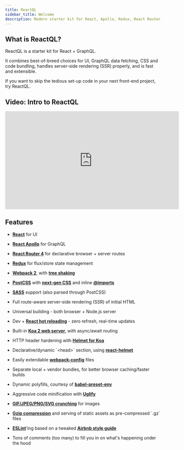 ```yaml
---
title: ReactQL
sidebar_title: Welcome
description: Modern starter kit for React, Apollo, Redux, React Router 4, Webpack 2
---
```


<h2 id="what">What is ReactQL?</h2>

ReactQL is a starter kit for React + GraphQL.

It combines best-of-breed choices for UI, GraphQL data fetching, CSS and code bundling, handles server-side rendering (SSR) properly, and is fast and extensible.

If you want to skip the tedious set-up code in your next front-end project, try ReactQL.

<h2 id="video">Video: Intro to ReactQL</h2>

<iframe width="560" height="315" src="https://www.youtube.com/embed/hFm4PBQghgA" frameborder="0" allowfullscreen></iframe>

<h2 id="stack">Features</h2>

* [**React**](https://facebook.github.io/react/) for UI

* [**React Apollo**](http://dev.apollodata.com/react/) for GraphQL

* [**React Router 4**](https://github.com/ReactTraining/react-router/tree/v4) for declarative browser + server routes

* [**Redux**](http://redux.js.org/) for flux/store state management

* [**Webpack 2**](https://webpack.js.org/), with [**tree shaking**](https://webpack.js.org/guides/tree-shaking/)

* [**PostCSS**](http://postcss.org/) with [**next-gen CSS**](http://cssnext.io/) and inline [**@imports**](https://github.com/postcss/postcss-import)

* [**SASS**](http://sass-lang.com) support \(also parsed through PostCSS\)

* Full route-aware server-side rendering \(SSR\) of initial HTML

* Universal building - both browser + Node.js server

* Dev + [**React hot reloading**](http://gaearon.github.io/react-hot-loader) - zero refresh, real-time updates

* Built-in [**Koa 2 web server**](http://koajs.com/), with async/await routing

* HTTP header hardening with [**Helmet for Koa**](https://github.com/venables/koa-helmet)

* Declarative/dynamic \`&lt;head&gt;\` section, using [**react-helmet**](https://github.com/nfl/react-helmet)

* Easily extendable [**webpack-config**](https://fitbit.github.io/webpack-config) files

* Separate local + vendor bundles, for better browser caching/faster builds

* Dynamic polyfills, courtesy of [**babel-preset-env**](https://github.com/babel/babel-preset-env)

* Aggressive code minification with [**Uglify**](https://webpack.github.io/docs/list-of-plugins.html#uglifyjsplugin)

* [**GIF/JPEG/PNG/SVG crunching**](https://github.com/tcoopman/image-webpack-loader) for images

* [**Gzip compression**](https://webpack.js.org/plugins/compression-webpack-plugin/) and serving of static assets as pre-compressed \`.gz\` files

* [**ESLint**](http://eslint.org)'ing based on a tweaked [**Airbnb style guide**](https://github.com/airbnb/javascript)

* Tons of comments \(too many\) to fill you in on what's happening under the hood
